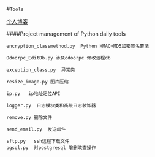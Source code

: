 #`Tools`


[个人博客](https://jxlss.cn)

####Project management of Python daily tools


```
encryption_classmethod.py  Python HMAC+MD5加密签名算法

Odoorpc_EditDb.py 涉及odoorpc 修改远程db

exception_class.py  异常类

resize_image.py 图片压缩

ip.py   ip地址定位API

logger.py  日志模块类和高级日志装饰器

remove.py 删除文件

send_email.py  发送邮件

sftp.py   ssh远程下载文件
pgsql.py  对postgresql 增删改查操作
```

